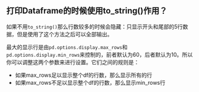## 打印Dataframe的时候使用to_string()作用？

如果不用`to_string()`那么行数较多的时候会隐藏：只显示开头和尾部的5行数据，但是使用了这个方法之后可以全部输出。

最大的显示行是由`pd.options.display.max_rows`和`pd.options.display.min_rows`来控制的，前者默认为60，后者默认为10。所以你可以调整这两个参数来进行设置。它们之间的规则是：

- 如果max_rows足以显示整个df的行数，那么显示所有的行
- 如果max_rows不足以显示整个df的行数，那么显示min_rows行
